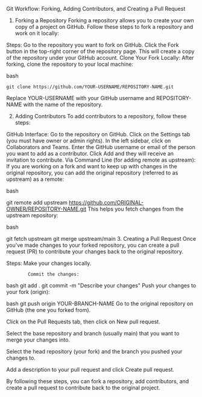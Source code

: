 Git Workflow: Forking, Adding Contributors, and Creating a Pull Request
1. Forking a Repository
Forking a repository allows you to create your own copy of a project on GitHub. Follow these steps to fork a repository and work on it locally:

Steps:
            Go to the repository you want to fork on GitHub.
            Click the Fork button in the top-right corner of the repository page.
            This will create a copy of the repository under your GitHub account.
            Clone Your Fork Locally:
            After forking, clone the repository to your local machine:

bash

    git clone https://github.com/YOUR-USERNAME/REPOSITORY-NAME.git
Replace YOUR-USERNAME with your GitHub username and REPOSITORY-NAME with the name of the repository.

2. Adding Contributors
To add contributors to a repository, follow these steps:

GitHub Interface:
        Go to the repository on GitHub.
        Click on the Settings tab (you must have owner or admin rights).
        In the left sidebar, click on Collaborators and Teams.
        Enter the GitHub username or email of the person you want to add as a contributor.
        Click Add and they will receive an invitation to contribute.
        Via Command Line (for adding remote as upstream):
        If you are working on a fork and want to keep up with changes in the original repository, you can add the original repository (referred to as upstream) as a remote:

bash

git remote add upstream https://github.com/ORIGINAL-OWNER/REPOSITORY-NAME.git
This helps you fetch changes from the upstream repository:

bash

git fetch upstream
git merge upstream/main
3. Creating a Pull Request
Once you've made changes to your forked repository, you can create a pull request (PR) to contribute your changes back to the original repository.

Steps:
            Make your changes locally.

            Commit the changes:

bash
git add .
git commit -m "Describe your changes"
Push your changes to your fork (origin):

bash
git push origin YOUR-BRANCH-NAME
Go to the original repository on GitHub (the one you forked from).

Click on the Pull Requests tab, then click on New pull request.

Select the base repository and branch (usually main) that you want to merge your changes into.

Select the head repository (your fork) and the branch you pushed your changes to.

Add a description to your pull request and click Create pull request.

By following these steps, you can fork a repository, add contributors, and create a pull request to contribute back to the original project.
